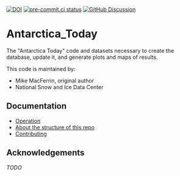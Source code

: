 [![DOI](https://zenodo.org/badge/DOI/10.5281/zenodo.8349799.svg)](https://doi.org/10.5281/zenodo.8349799)
[![pre-commit.ci status](https://results.pre-commit.ci/badge/github/nsidc/Antarctica_Today/main.svg)](https://results.pre-commit.ci/latest/github/nsidc/Antarctica_Today/main)
[![GitHub Discussion](https://img.shields.io/static/v1?label=Discussions&message=Ask&color=blue&logo=github)](https://github.com/nsidc/Antarctica_Today/discussions)

# Antarctica_Today

The "Antarctica Today" code and datasets necessary to create the database,
update it, and generate plots and maps of results.

This code is maintained by:

* Mike MacFerrin, original author
* National Snow and Ice Data Center

## Documentation

* [Operation](doc/operation.md)
* [About the structure of this repo](doc/repo_structure.md)
* [Contributing](doc/CONTRIBUTING.md)

## Acknowledgements

_TODO_
